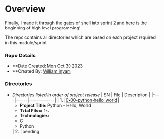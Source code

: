 # Overview #

Finally, I made it through the gates of shell into sprint 2 and here is the beginning of high level programming!

The repo contains all directories which are based on each project required in this module/sprint.

### Repo Details ###
- **Date Created: Mon Oct 30 2023
- **Created By: [William Inyam](https.//github.com/thecypherzen)

### Directories ###
- *Directories listed in order of project release*
| SN | File | Description |
|----|------|-------------|
| 1. |[0x00-python-hello_world](https://github.com/) | <ul><li>**Project Title:** Python - Hello, World<br/><li>**Total Files:** 14.<li>**Technologies:**</li> <li> C </li> <li> Python </li></ul>
| 2. | pending
